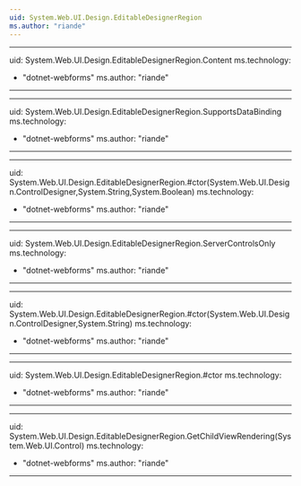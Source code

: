 ```yaml
---
uid: System.Web.UI.Design.EditableDesignerRegion
ms.author: "riande"
---
```


---
uid: System.Web.UI.Design.EditableDesignerRegion.Content
ms.technology: 
  - "dotnet-webforms"
ms.author: "riande"
---

---
uid: System.Web.UI.Design.EditableDesignerRegion.SupportsDataBinding
ms.technology: 
  - "dotnet-webforms"
ms.author: "riande"
---

---
uid: System.Web.UI.Design.EditableDesignerRegion.#ctor(System.Web.UI.Design.ControlDesigner,System.String,System.Boolean)
ms.technology: 
  - "dotnet-webforms"
ms.author: "riande"
---

---
uid: System.Web.UI.Design.EditableDesignerRegion.ServerControlsOnly
ms.technology: 
  - "dotnet-webforms"
ms.author: "riande"
---

---
uid: System.Web.UI.Design.EditableDesignerRegion.#ctor(System.Web.UI.Design.ControlDesigner,System.String)
ms.technology: 
  - "dotnet-webforms"
ms.author: "riande"
---

---
uid: System.Web.UI.Design.EditableDesignerRegion.#ctor
ms.technology: 
  - "dotnet-webforms"
ms.author: "riande"
---

---
uid: System.Web.UI.Design.EditableDesignerRegion.GetChildViewRendering(System.Web.UI.Control)
ms.technology: 
  - "dotnet-webforms"
ms.author: "riande"
---

